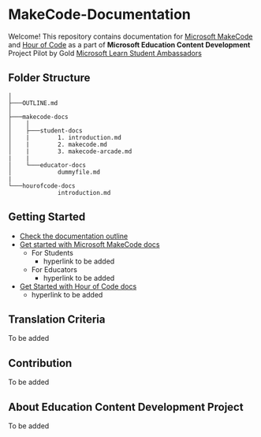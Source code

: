 # MakeCode-Documentation

Welcome! This repository contains documentation for [Microsoft MakeCode](https://www.microsoft.com/en-us/makecode) and [Hour of Code](https://hourofcode.com/) as a part of **Microsoft Education Content Development** Project Pilot by Gold [Microsoft Learn Student Ambassadors](studentambassadors.com)

## Folder Structure

```
│
├───OUTLINE.md
│
├───makecode-docs
│    │
│    ├───student-docs
│    |        1. introduction.md
│    |        2. makecode.md
│    |        3. makecode-arcade.md
|    |
│    └───educator-docs
│             dummyfile.md
|
└───hourofcode-docs
              introduction.md

```

## Getting Started

- [Check the documentation outline](OUTLINE.md)
- [Get started with Microsoft MakeCode docs](makecode-docs)
  - For Students
    - hyperlink to be added
  - For Educators
    - hyperlink to be added
- [Get Started with Hour of Code docs](hourofcode-docs)
  - hyperlink to be added

## Translation Criteria

To be added

## Contribution

To be added

## About Education Content Development Project

To be added

